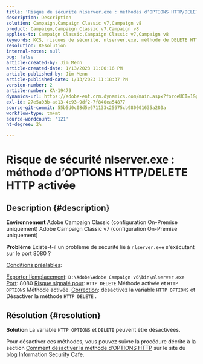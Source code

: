 ```yaml
---
title: 'Risque de sécurité nlserver.exe : méthodes d’OPTIONS HTTP/DELETE HTTP activées'
description: Description
solution: Campaign,Campaign Classic v7,Campaign v8
product: Campaign,Campaign Classic v7,Campaign v8
applies-to: Campaign Classic,Campaign Classic v7,Campaign v8
keywords: KCS, risques de sécurité, nlserver.exe, méthode de DELETE HTTP activée, méthode d’OPTIONS HTTP activée, FAQ, ACC, Adobe Campaign Classic, Adobe Campaign Classic v7
resolution: Resolution
internal-notes: null
bug: false
article-created-by: Jim Menn
article-created-date: 1/13/2023 11:00:16 PM
article-published-by: Jim Menn
article-published-date: 1/13/2023 11:18:37 PM
version-number: 2
article-number: KA-19479
dynamics-url: https://adobe-ent.crm.dynamics.com/main.aspx?forceUCI=1&pagetype=entityrecord&etn=knowledgearticle&id=c276e805-9693-ed11-aad1-6045bd0065f9
exl-id: 27e5a03b-ad13-4c93-9df2-7f840ea54877
source-git-commit: 55b5d0c08d5e671133c25675cb980001635a280a
workflow-type: tm+mt
source-wordcount: '121'
ht-degree: 2%

---
```


# Risque de sécurité nlserver.exe : méthode d’OPTIONS HTTP/DELETE HTTP activée

## Description {#description}


<b>Environnement</b>
Adobe Campaign Classic (configuration On-Premise uniquement) Adobe Campaign Classic v7 (configuration On-Premise uniquement)

<b>Problème</b>
Existe-t-il un problème de sécurité lié à `nlserver.exe` s&#39;exécutant sur le port 8080 ?

<u>Conditions préalables</u>:

<u>Exporter l’emplacement</u>: `D:\Adobe\Adobe Campaign v6\bin\nlserver.exe`
<u>Port</u>: 8080
<u>Risque signalé pour</u>: `HTTP DELETE` Méthode activée et `HTTP OPTIONS` Méthode activée.
<u>Correction</u>: désactivez la variable `HTTP OPTIONS` et Désactiver la méthode `HTTP DELETE` .


## Résolution {#resolution}


<b>Solution</b>
La variable `HTTP OPTIONS` et `DELETE` peuvent être désactivées.

Pour désactiver ces méthodes, vous pouvez suivre la procédure décrite à la section [Comment désactiver la méthode d’OPTIONS HTTP](https://protonts.wordpress.com/2013/08/15/how-to-disable-http-options-method/) sur le site du blog Information Security Cafe.
